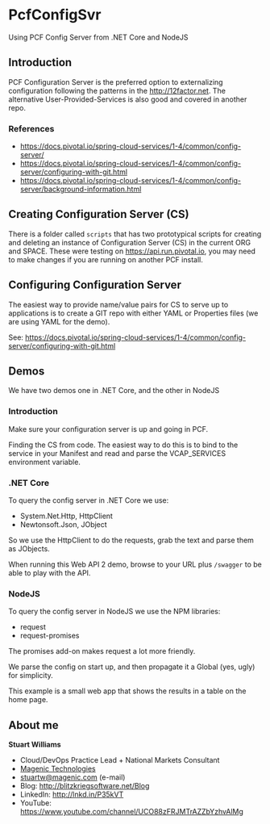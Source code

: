 # PcfConfigSvr #

Using PCF Config Server from .NET Core and NodeJS

## Introduction ##

PCF Configuration Server is the preferred option to externalizing configuration following the patterns in the <a href="http://12factor.net" target="_blank">http://12factor.net</a>. The alternative User-Provided-Services is also good and covered in another repo.

### References ### 

* <a href="https://docs.pivotal.io/spring-cloud-services/1-4/common/config-server/" target="_blank">https://docs.pivotal.io/spring-cloud-services/1-4/common/config-server/</a>
* <a href="https://docs.pivotal.io/spring-cloud-services/1-4/common/config-server/configuring-with-git.html" target="_blank">https://docs.pivotal.io/spring-cloud-services/1-4/common/config-server/configuring-with-git.html</a>
* <a href="https://docs.pivotal.io/spring-cloud-services/1-4/common/config-server/background-information.html" target="_blank">https://docs.pivotal.io/spring-cloud-services/1-4/common/config-server/background-information.html</a>

## Creating Configuration Server (CS) ##

There is a folder called `scripts` that has two prototypical scripts for creating and deleting an instance of Configuration Server (CS) in the current ORG and SPACE. These were testing on <a href="https://api.run.pivotal.io" target="_blank">https://api.run.pivotal.io</a>, you may need to make changes if you are running on another PCF install.

## Configuring Configuration Server ##

The easiest way to provide name/value pairs for CS to serve up to applications is to create a GIT repo with either YAML or Properties files (we are using YAML for the demo).

See: <a href="https://docs.pivotal.io/spring-cloud-services/1-4/common/config-server/configuring-with-git.html" target="_blank">https://docs.pivotal.io/spring-cloud-services/1-4/common/config-server/configuring-with-git.html</a>


## Demos ## 

We have two demos one in .NET Core, and the other in NodeJS

### Introduction ###

Make sure your configuration server is up and going in PCF.

Finding the CS from code. The easiest way to do this is to bind to the service in your Manifest and read and parse the VCAP_SERVICES environment variable.


### .NET Core ###

To query the config server in .NET Core we use:
* System.Net.Http, HttpClient
* Newtonsoft.Json, JObject

So we use the HttpClient to do the requests, grab the text and parse them as JObjects. 

When running this Web API 2 demo, browse to your URL plus `/swagger` to be able to play with the API.


### NodeJS ###

To query the config server in NodeJS we use the NPM libraries: 
* request
* request-promises

The promises add-on makes request a lot more friendly. 

We parse the config on start up, and then propagate it a Global (yes, ugly) for simplicity.

This example is a small web app that shows the results in a table on the home page.


## About me ##

**Stuart Williams**

* Cloud/DevOps Practice Lead + National Markets Consultant
* <a href="http://magenic.com" target="_blank">Magenic Technologies</a>
* <a href="mailto:stuartw@magenic.com" target="_blank">stuartw@magenic.com</a> (e-mail)
* Blog: <a href="http://blitzkriegsoftware.net/Blog" target="_blank">http://blitzkriegsoftware.net/Blog</a>
* LinkedIn: <a href="http://lnkd.in/P35kVT" target="_blank">http://lnkd.in/P35kVT</a>
* YouTube: <a href="https://www.youtube.com/channel/UCO88zFRJMTrAZZbYzhvAlMg" target="_blank">https://www.youtube.com/channel/UCO88zFRJMTrAZZbYzhvAlMg</a> 